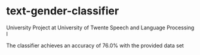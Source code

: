 text-gender-classifier
======================

University Project at University of Twente
Speech and Language Processing I

The classifier achieves an accuracy of 76.0% with the provided data set
